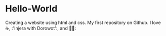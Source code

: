 # Hello-World
Creating a website using html and css.
My first repository on Github.
I love :coffee:, :'Injera with Dorowot':, and 🏊‍♂️:
